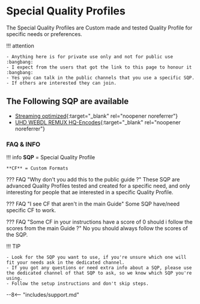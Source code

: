 # Special Quality Profiles

The Special Quality Profiles are Custom made and tested Quality Profile for specific needs or preferences.

!!! attention

    - Anything here is for private use only and not for public use :bangbang:
    - I expect from the users that got the link to this page to honour it :bangbang:
    - Yes you can talk in the public channels that you use a specific SQP.
    - If others are interested they can join.

## The Following SQP are available

- [Streaming optimized](/SQP/1-1){:target="_blank" rel="noopener noreferrer"}
- [UHD WEBDL REMUX HQ-Encodes](/SQP/1-2){:target="_blank" rel="noopener noreferrer"}

### FAQ & INFO

!!! info
    **SQP** = Special Quality Profile

    **CF** = Custom Formats

??? FAQ "Why don't you add this to the public guide ?"
    These SQP are advanced Quality Profiles tested and created for a specific need, and only interesting for people that ae interested in a specific Quality Profile.

??? FAQ "I see CF that aren't in the main Guide"
    Some SQP have/need specific CF to work.

??? FAQ "Some CF in your instructions have a score of 0 should i follow the scores from the main Guide ?"
    No you should always follow the scores of the SQP.

!!! TIP

    - Look for the SQP you want to use, if you're unsure which one will fit your needs ask in the dedicated channel.
    - If you got any questions or need extra info about a SQP, please use the dedicated channel of that SQP to ask, so we know which SQP you're using.
    - Follow the setup instructions and don't skip steps.

--8<-- "includes/support.md"
